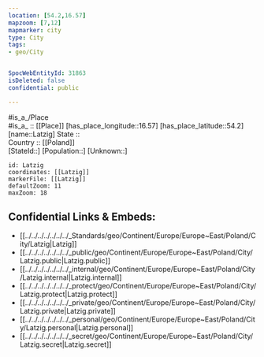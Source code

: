 ```yaml
---
location: [54.2,16.57] 
mapzoom: [7,12] 
mapmarker: city 
type: City
tags:
- geo/City


SpocWebEntityId: 31863
isDeleted: false
confidential: public

---
```

#is_a_/Place  
#is_a_ :: [[Place]] 
[has_place_longitude::16.57] 
[has_place_latitude::54.2] 
[name::Latzig] 
State ::  
Country :: [[Poland]]  
[StateId::] 
[Population::] 
[Unknown::] 


```leaflet
id: Latzig
coordinates: [[Latzig]] 
markerFile: [[Latzig]] 
defaultZoom: 11 
maxZoom: 18
```


## Confidential Links & Embeds: 
- [[../../../../../../../_Standards/geo/Continent/Europe/Europe~East/Poland/City/Latzig|Latzig]] 
- [[../../../../../../../_public/geo/Continent/Europe/Europe~East/Poland/City/Latzig.public|Latzig.public]] 
- [[../../../../../../../_internal/geo/Continent/Europe/Europe~East/Poland/City/Latzig.internal|Latzig.internal]] 
- [[../../../../../../../_protect/geo/Continent/Europe/Europe~East/Poland/City/Latzig.protect|Latzig.protect]] 
- [[../../../../../../../_private/geo/Continent/Europe/Europe~East/Poland/City/Latzig.private|Latzig.private]] 
- [[../../../../../../../_personal/geo/Continent/Europe/Europe~East/Poland/City/Latzig.personal|Latzig.personal]] 
- [[../../../../../../../_secret/geo/Continent/Europe/Europe~East/Poland/City/Latzig.secret|Latzig.secret]] 
